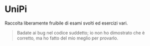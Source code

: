 # UniPi
Raccolta liberamente fruibile di esami svolti ed esercizi vari.
&nbsp;

> Badate ai bug nel codice suddetto; io non ho dimostrato che è corretto, ma ho fatto del mio meglio per provarlo.
